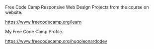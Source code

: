 Free Code Camp Responsive Web Design Projects from the course on website. 

<a href='https://www.freecodecamp.org/learn'>https://www.freecodecamp.org/learn</a>

My Free Code Camp Profile.

<a href='https://www.freecodecamp.org/hugoleonardodev'>https://www.freecodecamp.org/hugoleonardodev</a>
